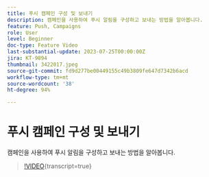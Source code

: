 ```yaml
---
title: 푸시 캠페인 구성 및 보내기
description: 캠페인을 사용하여 푸시 알림을 구성하고 보내는 방법을 알아봅니다.
feature: Push, Campaigns
role: User
level: Beginner
doc-type: Feature Video
last-substantial-update: 2023-07-25T00:00:00Z
jira: KT-9894
thumbnail: 3422017.jpeg
source-git-commit: fd9d277be00449155c49b3809fe647d7342b6acd
workflow-type: tm+mt
source-wordcount: '38'
ht-degree: 94%

---
```



# 푸시 캠페인 구성 및 보내기

캠페인을 사용하여 푸시 알림을 구성하고 보내는 방법을 알아봅니다.

>[!VIDEO](https://video.tv.adobe.com/v/3422017/?learn=on){transcript=true}
